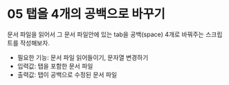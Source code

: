 # 05 탭을 4개의 공백으로 바꾸기
문서 파일을 읽어서 그 문서 파일안에 있는 tab을 공백(space) 4개로 바꿔주는 스크립트를 작성해보자.
* 필요한 기능: 문서 파일 읽어들이기, 문자열 변경하기
* 입력값: 탭을 포함한 문서 파일
* 출력값: 탭이 공백으로 수정된 문서 파일

